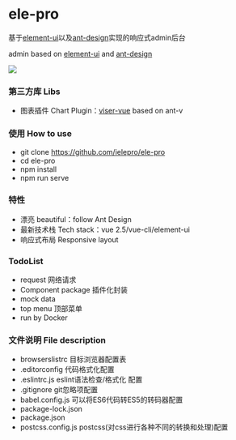 # ele-pro
基于[element-ui](https://ant.design/)以及[ant-design](http://element-cn.eleme.io)实现的响应式admin后台

admin based on [element-ui](https://ant.design/) and [ant-design](http://element-cn.eleme.io)

![](https://github.com/ielepro/ele-pro/blob/master/index.png)

### 第三方库 Libs
* 图表插件 Chart Plugin：[viser-vue](https://viserjs.github.io/) based on ant-v

### 使用 How to use
* git clone https://github.com/ielepro/ele-pro
* cd ele-pro
* npm install
* npm run serve

### 特性
* 漂亮 beautiful：follow Ant Design
* 最新技术栈 Tech stack：vue 2.5/vue-cli/element-ui
* 响应式布局 Responsive layout

### TodoList
* request 网络请求
* Component package 插件化封装
* mock data
* top menu 顶部菜单
* run by Docker

### 文件说明 File description

* browserslistrc 目标浏览器配置表 
* .editorconfig 代码格式化配置
* .eslintrc.js eslint语法检查/格式化 配置
* .gitignore git忽略项配置
* babel.config.js 可以将ES6代码转ES5的转码器配置
* package-lock.json 
* package.json
* postcss.config.js postcss(对css进行各种不同的转换和处理)配置

